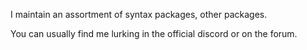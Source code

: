 I maintain an assortment of syntax packages, other packages.

You can usually find me lurking in the official discord or on the forum.
